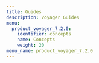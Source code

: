 ```yaml
---
title: Guides
description: Voyager Guides
menu:
  product_voyager_7.2.0:
    identifier: concepts
    name: Concepts
    weight: 20
menu_name: product_voyager_7.2.0
---
```

